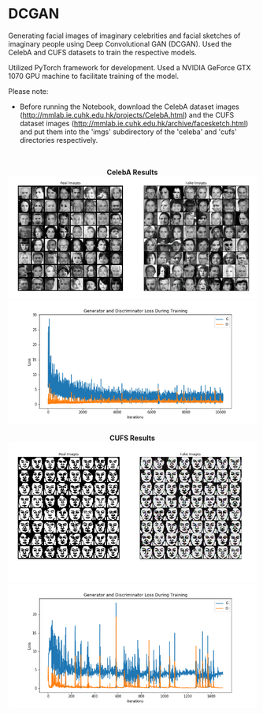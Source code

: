 # DCGAN

Generating facial images of imaginary celebrities and facial sketches of imaginary people using Deep Convolutional GAN (DCGAN). Used the CelebA and CUFS datasets to train the respective models. 

Utilized PyTorch framework for development. Used a NVIDIA GeForce GTX 1070 GPU machine to facilitate training of the model. 


Please note:
 * Before running the Notebook, download the CelebA dataset images (http://mmlab.ie.cuhk.edu.hk/projects/CelebA.html) and the CUFS dataset images (http://mmlab.ie.cuhk.edu.hk/archive/facesketch.html) and put them into the 'imgs' subdirectory of the 'celeba' and 'cufs' directories respectively. 

<p align="center">
  <br><br>
  <b>CelebA Results</b>
  <img src="https://github.com/ApurbaSengupta/DCGAN/blob/master/results/fake_celeba.png">
  <br>
  <img src="https://github.com/ApurbaSengupta/DCGAN/blob/master/results/plot_celeba.png">
  <br><br>
  <b>CUFS Results</b>
  <img src="https://github.com/ApurbaSengupta/DCGAN/blob/master/results/fake_cufs.png">
  <br>
  <img src="https://github.com/ApurbaSengupta/DCGAN/blob/master/results/plot_cufs.png">
</p>
